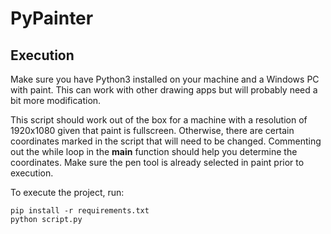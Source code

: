 # PyPainter

## Execution
Make sure you have Python3 installed on your machine and a Windows PC with paint. This can work with other drawing apps but will probably need a bit more modification.

This script should work out of the box for a machine with a resolution of 1920x1080 given that paint is fullscreen. Otherwise, there are certain coordinates marked in the script that will need to be changed. Commenting out the while loop in the __main__ function should help you determine the coordinates. Make sure the pen tool is already selected in paint prior to execution.

To execute the project, run:
```
pip install -r requirements.txt
python script.py
```